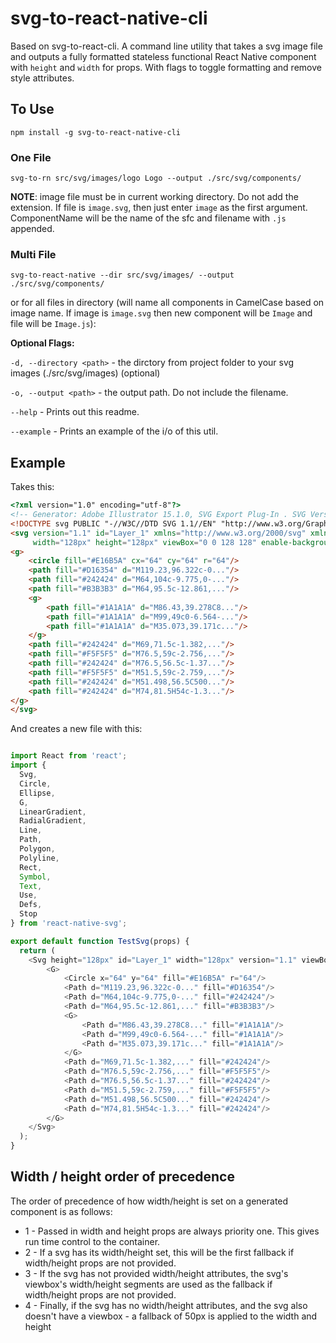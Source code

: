 # svg-to-react-native-cli
Based on svg-to-react-cli.
A command line utility that takes a svg image file and outputs a fully formatted stateless functional React Native component with `height` and `width` for props. With flags to toggle formatting and remove style attributes.

## To Use
`npm install -g svg-to-react-native-cli`

### One File

`svg-to-rn src/svg/images/logo Logo --output ./src/svg/components/`

**NOTE**: image file must be in current working directory. Do not add the extension. If file is `image.svg`, then just enter `image` as the first argument. ComponentName will be the name of the sfc and filename with `.js` appended.

### Multi File

`svg-to-react-native --dir src/svg/images/ --output ./src/svg/components/`

or for all files in directory (will name all components in CamelCase based on image name. If image is `image.svg` then new component will be `Image` and file will be `Image.js`):


**Optional Flags:**

`-d, --directory <path>` - the dirctory from project folder to your svg images (./src/svg/images) (optional)

`-o, --output <path>` - the output path. Do not include the filename.

`--help` - Prints out this readme.

`--example` - Prints an example of the i/o of this util.

## Example

Takes this:
```html
<?xml version="1.0" encoding="utf-8"?>
<!-- Generator: Adobe Illustrator 15.1.0, SVG Export Plug-In . SVG Version: 6.00 Build 0)  -->
<!DOCTYPE svg PUBLIC "-//W3C//DTD SVG 1.1//EN" "http://www.w3.org/Graphics/SVG/1.1/DTD/svg11.dtd">
<svg version="1.1" id="Layer_1" xmlns="http://www.w3.org/2000/svg" xmlns:xlink="http://www.w3.org/1999/xlink" x="0px" y="0px"
	 width="128px" height="128px" viewBox="0 0 128 128" enable-background="new 0 0 128 128" xml:space="preserve">
<g>
	<circle fill="#E16B5A" cx="64" cy="64" r="64"/>
	<path fill="#D16354" d="M119.23,96.322c-0..."/>
	<path fill="#242424" d="M64,104c-9.775,0-..."/>
	<path fill="#B3B3B3" d="M64,95.5c-12.861,..."/>
	<g>
		<path fill="#1A1A1A" d="M86.43,39.278C8..."/>
		<path fill="#1A1A1A" d="M99,49c0-6.564-..."/>
		<path fill="#1A1A1A" d="M35.073,39.171c..."/>
	</g>
	<path fill="#242424" d="M69,71.5c-1.382,..."/>
	<path fill="#F5F5F5" d="M76.5,59c-2.756,..."/>
	<path fill="#242424" d="M76.5,56.5c-1.37..."/>
	<path fill="#F5F5F5" d="M51.5,59c-2.759,..."/>
	<path fill="#242424" d="M51.498,56.5C500..."/>
	<path fill="#242424" d="M74,81.5H54c-1.3..."/>
</g>
</svg>
```
And creates a new file with this:

```javascript

import React from 'react';
import {
  Svg,
  Circle,
  Ellipse,
  G,
  LinearGradient,
  RadialGradient,
  Line,
  Path,
  Polygon,
  Polyline,
  Rect,
  Symbol,
  Text,
  Use,
  Defs,
  Stop
} from 'react-native-svg';

export default function TestSvg(props) {
  return (
    <Svg height="128px" id="Layer_1" width="128px" version="1.1" viewBox="0 0 128 128" x="0px" y="0px" xmlSpace="preserve">
    	<G>
    		<Circle x="64" y="64" fill="#E16B5A" r="64"/>
    		<Path d="M119.23,96.322c-0..." fill="#D16354"/>
    		<Path d="M64,104c-9.775,0-..." fill="#242424"/>
    		<Path d="M64,95.5c-12.861,..." fill="#B3B3B3"/>
    		<G>
    			<Path d="M86.43,39.278C8..." fill="#1A1A1A"/>
    			<Path d="M99,49c0-6.564-..." fill="#1A1A1A"/>
    			<Path d="M35.073,39.171c..." fill="#1A1A1A"/>
    		</G>
    		<Path d="M69,71.5c-1.382,..." fill="#242424"/>
    		<Path d="M76.5,59c-2.756,..." fill="#F5F5F5"/>
    		<Path d="M76.5,56.5c-1.37..." fill="#242424"/>
    		<Path d="M51.5,59c-2.759,..." fill="#F5F5F5"/>
    		<Path d="M51.498,56.5C500..." fill="#242424"/>
    		<Path d="M74,81.5H54c-1.3..." fill="#242424"/>
    	</G>
    </Svg>
  );
}
```

## Width / height order of precedence
The order of precedence of how width/height is set on a generated component is as follows:

 - 1 - Passed in width and height props are always priority one. This gives run time control to the container.
 - 2 - If a svg has its width/height set, this will be the first fallback if width/height props are not provided.
 - 3 - If the svg has not provided width/height attributes, the svg's viewbox's width/height segments are used as the fallback if width/height props are not provided.
 - 4 - Finally, if the svg has no width/height attributes, and the svg also doesn't have a viewbox - a fallback of 50px is applied to the width and height

